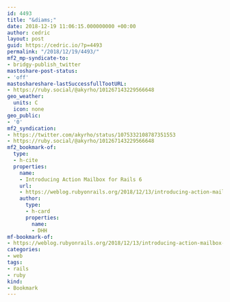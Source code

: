 ```yaml
---
id: 4493
title: "&diams;"
date: 2018-12-19 11:06:15.000000000 +00:00
author: cedric
layout: post
guid: https://cedric.io/?p=4493
permalink: "/2018/12/19/4493/"
mf2_mp-syndicate-to:
- bridgy-publish_twitter
mastoshare-post-status:
- 'off'
mastoshareshare-lastSuccessfullTootURL:
- https://ruby.social/@akyrho/101267143229566648
geo_weather:
  units: C
  icon: none
geo_public:
- '0'
mf2_syndication:
- https://twitter.com/akyrho/status/1075332108787351553
- https://ruby.social/@akyrho/101267143229566648
mf2_bookmark-of:
  type:
  - h-cite
  properties:
    name:
    - Introducing Action Mailbox for Rails 6
    url:
    - https://weblog.rubyonrails.org/2018/12/13/introducing-action-mailbox-for-rails-6/
    author:
      type:
      - h-card
      properties:
        name:
        - DHH
mf-bookmark-of:
- https://weblog.rubyonrails.org/2018/12/13/introducing-action-mailbox-for-rails-6/
categories:
- web
tags:
- rails
- ruby
kind:
- Bookmark
---
```

